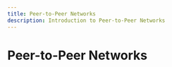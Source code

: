 ```yaml
---
title: Peer-to-Peer Networks
description: Introduction to Peer-to-Peer Networks
---
```


# Peer-to-Peer Networks